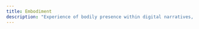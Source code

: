 ```yaml
---
title: Embodiment
description: "Experience of bodily presence within digital narratives, often the result of content or mechanics intended to make readers aware of their physical and sensory experience"
---
```

